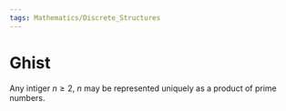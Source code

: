 ```yaml
---
tags: Mathematics/Discrete_Structures
---
```


# Ghist

Any intiger $n\ge 2$, $n$ may be represented uniquely as a product of prime numbers.